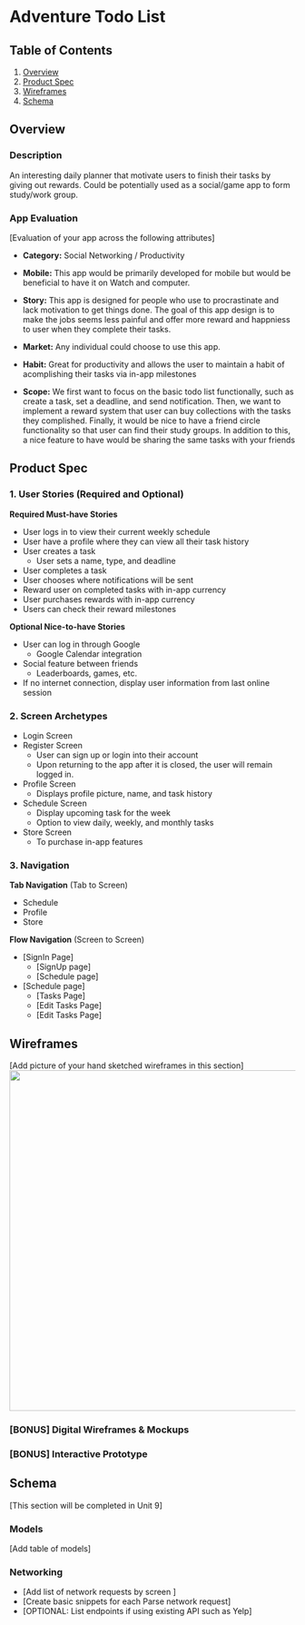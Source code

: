 # Adventure Todo List

## Table of Contents
1. [Overview](#Overview)
1. [Product Spec](#Product-Spec)
1. [Wireframes](#Wireframes)
2. [Schema](#Schema)

## Overview
### Description
An interesting daily planner that motivate users to finish their tasks by giving out rewards. Could be potentially used as a social/game app to form study/work group.

### App Evaluation
[Evaluation of your app across the following attributes]
- **Category:**
Social Networking / Productivity 
- **Mobile:**
This app would be primarily developed for mobile but would be beneficial to have it on Watch and computer.
- **Story:**
This app is designed for people who use to procrastinate and lack motivation to get things done. The goal of this app design is to make the jobs seems less painful and offer more reward and happniess to user when they complete their tasks.
- **Market:**
Any individual could choose to use this app. 

- **Habit:**
Great for productivity and allows the user to maintain a habit of acomplishing their tasks via in-app milestones

- **Scope:**
We first want to focus on the basic todo list functionally, such as create a task, set a deadline, and send notification. Then, we want to implement a reward system that user can buy collections with the tasks they complished. Finally, it would be nice to have a friend circle functionality so that user can find their study groups. In addition to this, a nice feature to have would be sharing the same tasks with your friends

## Product Spec

### 1. User Stories (Required and Optional)

**Required Must-have Stories**

* User logs in to view their current weekly schedule
* User have a profile where they can view all their task history
* User creates a task
  * User sets a name, type, and deadline
* User completes a task
* User chooses where notifications will be sent
* Reward user on completed tasks with in-app currency
* User purchases rewards with in-app currency
* Users can check their reward milestones

**Optional Nice-to-have Stories**

* User can log in through Google
  * Google Calendar integration
* Social feature between friends
  * Leaderboards, games, etc.
* If no internet connection, display user information from last online session

### 2. Screen Archetypes

* Login Screen
* Register Screen
   * User can sign up or login into their account
   * Upon returning to the app after it is closed, the user will remain logged in.
* Profile Screen
   * Displays profile picture, name, and task history
* Schedule Screen
  * Display upcoming task for the week
  * Option to view daily, weekly, and monthly tasks
* Store Screen
  * To purchase in-app features


### 3. Navigation

**Tab Navigation** (Tab to Screen)

* Schedule
* Profile
* Store

**Flow Navigation** (Screen to Screen)

* [SignIn Page]
   * [SignUp page]
   * [Schedule page]
* [Schedule page]
   * [Tasks Page]
   * [Edit Tasks Page]
   * [Edit Tasks Page]

## Wireframes
[Add picture of your hand sketched wireframes in this section]
<img src="YOUR_WIREFRAME_IMAGE_URL" width=600>

### [BONUS] Digital Wireframes & Mockups

### [BONUS] Interactive Prototype

## Schema 
[This section will be completed in Unit 9]
### Models
[Add table of models]
### Networking
- [Add list of network requests by screen ]
- [Create basic snippets for each Parse network request]
- [OPTIONAL: List endpoints if using existing API such as Yelp]
